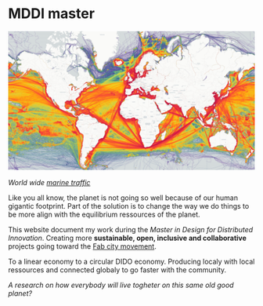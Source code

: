 # MDDI master

![ ](_img/aboutShip.png)


*World wide* [*marine traffic*](https://www.marinetraffic.com/blog/singapore-top-shipping-centre-for-eighth-year-running/)

Like you all know, the planet is not going so well because of our human gigantic footprint. Part of the solution is to change the way we do things to be more align with the equilibrium ressources of the planet.

This website document my work during the *Master in Design for Distributed Innovation*. Creating more **sustainable, open, inclusive and collaborative** projects going toward the [Fab city movement](https://fab.city).

To a linear economy to a circular DIDO economy. Producing localy with local ressources and connected globaly to go faster with the community.

*A research on how everybody will live togheter on this same old good planet?*


